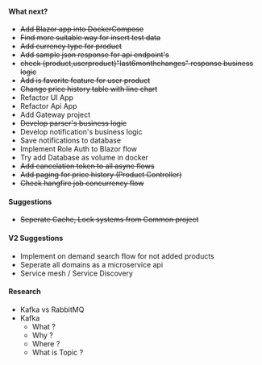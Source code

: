 #### What next?
* ~~Add Blazor app into DockerCompose~~
* ~~Find more suitable way for insert test data~~
* ~~Add currency type for product~~
* ~~Add sample json response for api endpoint's~~
* ~~check (product,userproduct)"last6monthchanges" response business logic~~
* ~~Add is favorite feature for user product~~
* ~~Change price history table with line chart~~
* Refactor UI App
* Refactor Api App
* Add Gateway project
* ~~Develop parser's business logic~~
* Develop notification's business logic
* Save notifications to database
* Implement Role Auth to Blazor flow 
* Try add Database as volume in docker 
* ~~Add cancelation token to all async flows~~
* ~~Add paging for price history (Product Controller)~~
* ~~Check hangfire job concurrency flow~~


#### Suggestions
* ~~Seperate Cache, Lock systems from Common project~~


#### V2 Suggestions
* Implement on demand search flow for not added products
* Seperate all domains as a microservice api
* Service mesh / Service Discovery

#### Research
* Kafka vs RabbitMQ
* Kafka
    * What ?
    * Why ?
    * Where ?
    * What is Topic ?